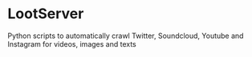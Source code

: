 # LootServer
Python scripts to automatically crawl Twitter, Soundcloud, Youtube and Instagram for videos, images and texts
